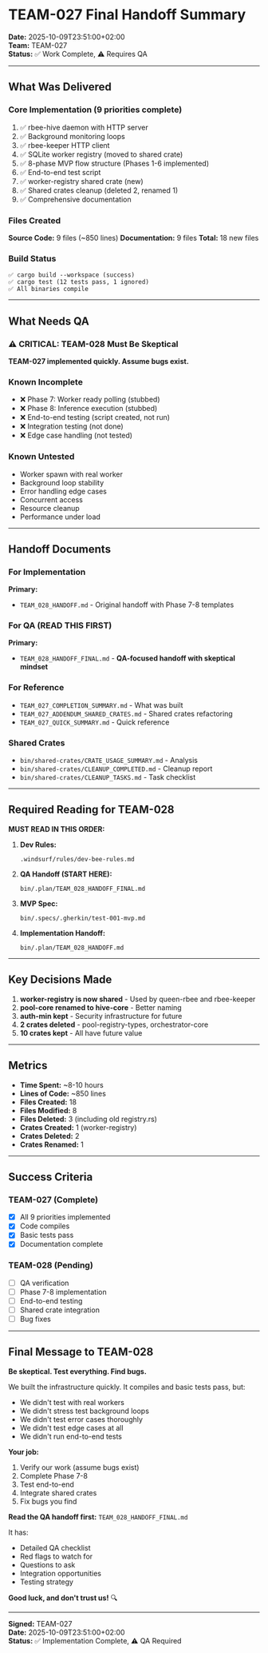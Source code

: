 # TEAM-027 Final Handoff Summary

**Date:** 2025-10-09T23:51:00+02:00  
**Team:** TEAM-027  
**Status:** ✅ Work Complete, ⚠️ Requires QA

---

## What Was Delivered

### Core Implementation (9 priorities complete)

1. ✅ rbee-hive daemon with HTTP server
2. ✅ Background monitoring loops
3. ✅ rbee-keeper HTTP client
4. ✅ SQLite worker registry (moved to shared crate)
5. ✅ 8-phase MVP flow structure (Phases 1-6 implemented)
6. ✅ End-to-end test script
7. ✅ worker-registry shared crate (new)
8. ✅ Shared crates cleanup (deleted 2, renamed 1)
9. ✅ Comprehensive documentation

### Files Created

**Source Code:** 9 files (~850 lines)
**Documentation:** 9 files
**Total:** 18 new files

### Build Status

```
✅ cargo build --workspace (success)
✅ cargo test (12 tests pass, 1 ignored)
✅ All binaries compile
```

---

## What Needs QA

### ⚠️ CRITICAL: TEAM-028 Must Be Skeptical

**TEAM-027 implemented quickly. Assume bugs exist.**

### Known Incomplete

- ❌ Phase 7: Worker ready polling (stubbed)
- ❌ Phase 8: Inference execution (stubbed)
- ❌ End-to-end testing (script created, not run)
- ❌ Integration testing (not done)
- ❌ Edge case handling (not tested)

### Known Untested

- Worker spawn with real worker
- Background loop stability
- Error handling edge cases
- Concurrent access
- Resource cleanup
- Performance under load

---

## Handoff Documents

### For Implementation

**Primary:**
- `TEAM_028_HANDOFF.md` - Original handoff with Phase 7-8 templates

### For QA (READ THIS FIRST)

**Primary:**
- `TEAM_028_HANDOFF_FINAL.md` - **QA-focused handoff with skeptical mindset**

### For Reference

- `TEAM_027_COMPLETION_SUMMARY.md` - What was built
- `TEAM_027_ADDENDUM_SHARED_CRATES.md` - Shared crates refactoring
- `TEAM_027_QUICK_SUMMARY.md` - Quick reference

### Shared Crates

- `bin/shared-crates/CRATE_USAGE_SUMMARY.md` - Analysis
- `bin/shared-crates/CLEANUP_COMPLETED.md` - Cleanup report
- `bin/shared-crates/CLEANUP_TASKS.md` - Task checklist

---

## Required Reading for TEAM-028

**MUST READ IN THIS ORDER:**

1. **Dev Rules:**
   ```
   .windsurf/rules/dev-bee-rules.md
   ```

2. **QA Handoff (START HERE):**
   ```
   bin/.plan/TEAM_028_HANDOFF_FINAL.md
   ```

3. **MVP Spec:**
   ```
   bin/.specs/.gherkin/test-001-mvp.md
   ```

4. **Implementation Handoff:**
   ```
   bin/.plan/TEAM_028_HANDOFF.md
   ```

---

## Key Decisions Made

1. **worker-registry is now shared** - Used by queen-rbee and rbee-keeper
2. **pool-core renamed to hive-core** - Better naming
3. **auth-min kept** - Security infrastructure for future
4. **2 crates deleted** - pool-registry-types, orchestrator-core
5. **10 crates kept** - All have future value

---

## Metrics

- **Time Spent:** ~8-10 hours
- **Lines of Code:** ~850 lines
- **Files Created:** 18
- **Files Modified:** 8
- **Files Deleted:** 3 (including old registry.rs)
- **Crates Created:** 1 (worker-registry)
- **Crates Deleted:** 2
- **Crates Renamed:** 1

---

## Success Criteria

### TEAM-027 (Complete)

- [x] All 9 priorities implemented
- [x] Code compiles
- [x] Basic tests pass
- [x] Documentation complete

### TEAM-028 (Pending)

- [ ] QA verification
- [ ] Phase 7-8 implementation
- [ ] End-to-end testing
- [ ] Shared crate integration
- [ ] Bug fixes

---

## Final Message to TEAM-028

**Be skeptical. Test everything. Find bugs.**

We built the infrastructure quickly. It compiles and basic tests pass, but:
- We didn't test with real workers
- We didn't stress test background loops
- We didn't test error cases thoroughly
- We didn't test edge cases at all
- We didn't run end-to-end tests

**Your job:**
1. Verify our work (assume bugs exist)
2. Complete Phase 7-8
3. Test end-to-end
4. Integrate shared crates
5. Fix bugs you find

**Read the QA handoff first:** `TEAM_028_HANDOFF_FINAL.md`

It has:
- Detailed QA checklist
- Red flags to watch for
- Questions to ask
- Integration opportunities
- Testing strategy

**Good luck, and don't trust us!** 🔍

---

**Signed:** TEAM-027  
**Date:** 2025-10-09T23:51:00+02:00  
**Status:** ✅ Implementation Complete, ⚠️ QA Required
